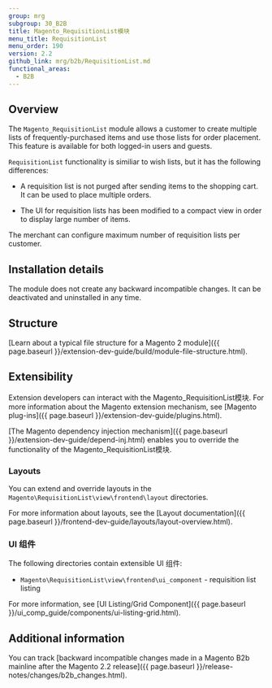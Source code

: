 ```yaml
---
group: mrg
subgroup: 30_B2B
title: Magento_RequisitionList模块
menu_title: RequisitionList
menu_order: 190
version: 2.2
github_link: mrg/b2b/RequisitionList.md
functional_areas:
  - B2B
---
```


## Overview

The `Magento_RequisitionList` module allows a customer to create multiple lists of frequently-purchased items and use those lists for order placement. This feature is available for both logged-in users and guests.

`RequisitionList` functionality is similiar to wish lists, but it has the following differences:

* A requisition list is not purged after sending items to the shopping cart. It can be used to place multiple orders.

* The UI for requisition lists has been modified to a compact view in order to display large number of items.

The merchant can configure maximum number of requisition lists per customer.

## Installation details

The module does not create any backward incompatible changes. It can be deactivated and uninstalled in any time.

## Structure

[Learn about a typical file structure for a Magento 2 module]({{ page.baseurl }}/extension-dev-guide/build/module-file-structure.html).

## Extensibility

Extension developers can interact with the Magento_RequisitionList模块. For more information about the Magento extension mechanism, see [Magento plug-ins]({{ page.baseurl }}/extension-dev-guide/plugins.html).

[The Magento dependency injection mechanism]({{ page.baseurl }}/extension-dev-guide/depend-inj.html) enables you to override the functionality of the Magento_RequisitionList模块.

### Layouts

You can extend and override layouts in the `Magento\RequisitionList\view\frontend\layout` directories.

For more information about layouts, see the [Layout documentation]({{ page.baseurl }}/frontend-dev-guide/layouts/layout-overview.html).

### UI 组件

The following directories contain extensible UI 组件:

* `Magento\RequisitionList\view\frontend\ui_component` - requisition list listing

For more information, see [UI Listing/Grid Component]({{ page.baseurl }}/ui_comp_guide/components/ui-listing-grid.html).

## Additional information

You can track [backward incompatible changes made in a Magento B2b mainline after the Magento 2.2 release]({{ page.baseurl }}/release-notes/changes/b2b_changes.html).
